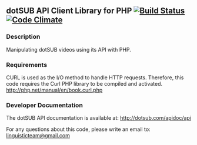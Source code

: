 ## dotSUB API Client Library for PHP [![Build Status](https://travis-ci.org/linguisticteam/dotsub-api.svg?branch=master)](https://travis-ci.org/linguisticteam/dotsub-api) [![Code Climate](https://codeclimate.com/github/linguisticteam/dotsub-api/badges/gpa.svg)](https://codeclimate.com/github/linguisticteam/dotsub-api) ##

### Description ###
Manipulating dotSUB videos using its API with PHP.

### Requirements ###
CURL is used as the I/O method to handle HTTP requests. Therefore, this code requires the Curl PHP library to be compiled and activated.
http://php.net/manual/en/book.curl.php

### Developer Documentation ###
The dotSUB API documentation is available at:
http://dotsub.com/apidoc/api

For any questions about this code, please write an email to:
linguisticteam@gmail.com